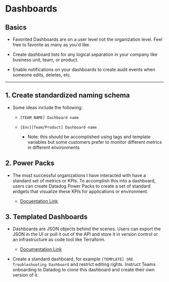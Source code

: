 # Dashboards

## Basics
- Favorited Dashboards are on a user level not the organization level. Feel free to favorite as many as you'd like.

- Create dashboard lists for any logical separation in your company like business unit, team, or product.

- Enable notifications on your dashboards to create audit events when someone edits, deletes, etc.

----

## 1. Create standardized naming schema
- Some ideas include the following:

    - `[TEAM NAME] Dashboard name`
    - `[Env][Team/Product] Dashboard name`
        
        - Note: this should be accomplished using tags and template variables but some customers prefer to monitor different metrics in different environments

## 2. Power Packs
- The most successful organizations I have interacted with have a standard set of metrics or KPIs. To accomplish this into a dashboard, users can create Datadog Power Packs to create a set of standard widgets that visualize these KPIs for applications or environment.
    
    - [Docuentation Link](https://docs.datadoghq.com/dashboards/guide/powerpacks-best-practices/#build-self-explanatory-content)

## 3. Templated Dashboards
- Dashboards are JSON objects behind the scenes. Users can export the JSON in the UI or pull it out of the API and store it in version control or an infrastructure as code tool like Terraform.

    - [Documentation Link](https://docs.datadoghq.com/getting_started/dashboards/#create-multiple-dashboards-quickly)

- Create a standard dashboard, for example `[TEMPLATE] SRE Troubleshooting Dashboard` and restrict editing rights. Instruct Teams onboarding to Datadog to clone this dashboard and create their own version of it.